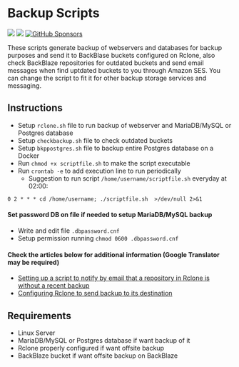 # Backup Scripts

<a target="_blank" href="https://github.com/ivancarlosti/bkponrclone"><img src="https://img.shields.io/github/stars/ivancarlosti/bkponrclone?style=flat" /></a>
<a target="_blank" href="https://github.com/ivancarlosti/bkponrclone"><img src="https://img.shields.io/github/last-commit/ivancarlosti/bkponrclone" /></a>
[![GitHub Sponsors](https://img.shields.io/github/sponsors/ivancarlosti?label=GitHub%20Sponsors)](https://github.com/sponsors/ivancarlosti)

These scripts generate backup of webservers and databases for backup purposes and send it to BackBlase buckets configured on Rclone, also check BackBlaze repositories for outdated buckets and send email messages when find uptdated buckets to you through Amazon SES. You can change the script to fit it for other backup storage services and messaging.

## Instructions

* Setup `rclone.sh` file to run backup of webserver and MariaDB/MySQL or Postgres database
* Setup `checkbackup.sh` file to check outdated buckets
* Setup `bkppostgres.sh` file to backup entire Postgres database on a Docker
* Run `chmod +x scriptfile.sh` to make the script executable
* Run `crontab -e` to add execution line to run periodically
  * Suggestion to run script `/home/username/scriptfile.sh` everyday at 02:00:
```
0 2 * * * cd /home/username; ./scriptfile.sh  >/dev/null 2>&1
```
 
#### Set password DB on file if needed to setup MariaDB/MySQL backup

* Write and edit file `.dbpassword.cnf`
* Setup permission running `chmod 0600 .dbpassword.cnf`

#### Check the articles below for additional information (Google Translator may be required)

* [Setting up a script to notify by email that a repository in Rclone is without a recent backup](https://suporte.ivancarlos.com.br/hc/pt-br/articles/25861271868301)
* [Configuring Rclone to send backup to its destination](https://suporte.ivancarlos.com.br/hc/pt-br/articles/25731464664461)

## Requirements

* Linux Server
* MariaDB/MySQL or Postgres database if want backup of it
* Rclone properly configured if want offsite backup
* BackBlaze bucket if want offsite backup on BackBlaze
